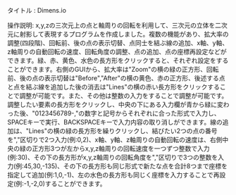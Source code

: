 タイトル : 
Dimens.io

操作説明:
x,y,zの三次元上の点と軸周りの回転を利用して、三次元の立体を二次元に射影して表現するプログラムを作成しました。複数の機能があり、拡大率の調整(四段階)、回転前、後の点の表示切替、点同士を結ぶ線の追加、x軸、y軸、z軸周りの自動回転の速度、回転角度の調整、点の追加、点の座標再設定などができます。緑、赤、黄色、水色の長方形をクリックすると、それぞれ設定をすることができます。右側のGUIから、拡大率は"Zoom"の横の緑の正方形、回転前、後の点の表示切替は"Before","After"の横の黄色、赤の正方形、後述する点と点を結ぶ線を追加した後の消去は"Lines"の横の赤い長方形をクリックすることで調整が可能です。また、その他は整数の入力をすることで調整が可能です。調整したい要素の長方形をクリックし、中央の下にある入力欄が青から緑に変わった後、"0123456789-,"の数字と記号からそれぞれに合った形式で入力し、SPACEキーで実行、BACKSPACEキーで入力内容の取り消しができます。線の追加は、"Lines"の横の緑の長方形を繰りクリックし、結びたい2つの点の番号を","区切りで2つ入力(例:0,2)、x軸、y軸、z軸周りの自動回転の速度は、右側中央の緑の正方形3つが左からx,y,z軸周りの回転速度を一つずつ整数で入力(例:30)、その下の長方形がx,y,z軸周りの回転角度を","区切りで3つの整数を入力(例:45,30,-135)、その下の長方形も同じ形式で新たな点を合計8つまで座標を指定して追加(例:1,0,-1)、左の水色の長方形も同じく座標を入力することで再設定(例:-1,-2,0)することができます。